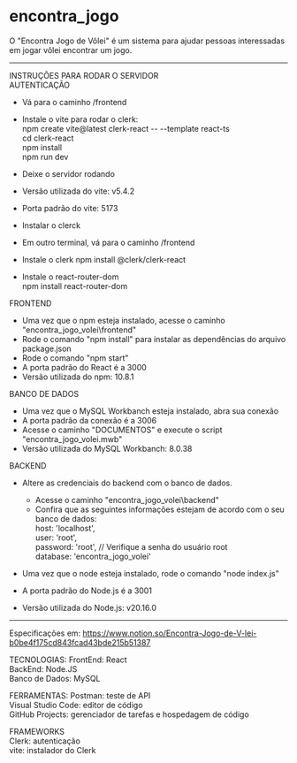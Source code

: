 # encontra_jogo
O "Encontra Jogo de Vôlei" é um sistema para ajudar pessoas interessadas em jogar vôlei encontrar um jogo.

----------------------------------------  

INSTRUÇÕES PARA RODAR O SERVIDOR  
AUTENTICAÇÃO  
- Vá para o caminho /frontend 
- Instale o vite para rodar o clerk:  
    npm create vite@latest clerk-react -- --template react-ts  
    cd clerk-react  
    npm install  
    npm run dev  
- Deixe o servidor rodando
- Versão utilizada do vite: v5.4.2  
- Porta padrão do vite: 5173  

- Instalar o clerck  
- Em outro terminal, vá para o caminho /frontend 
- Instale o clerk
    npm install @clerk/clerk-react  
- Instale o react-router-dom  
    npm install react-router-dom  

FRONTEND  
- Uma vez que o npm esteja instalado, acesse o caminho "encontra_jogo_volei\frontend"  
- Rode o comando "npm install" para instalar as dependências do arquivo package.json  
- Rode o comando "npm start"  
- A porta padrão do React é a 3000    
- Versão utilizada do npm: 10.8.1  

BANCO DE DADOS
- Uma vez que o MySQL Workbanch esteja instalado, abra sua conexão  
- A porta padrão da conexão é a 3006  
- Acesse o caminho "DOCUMENTOS" e execute o script "encontra_jogo_volei.mwb"  
- Versão utilizada do MySQL Workbanch: 8.0.38

BACKEND  
- Altere as credenciais do backend com o banco de dados. 
    - Acesse o caminho "encontra_jogo_volei\backend"  
    - Confira que as seguintes informações estejam de acordo com o seu banco de dados:  
        host: 'localhost',  
        user: 'root',  
        password: 'root', // Verifique a senha do usuário root  
        database: 'encontra_jogo_volei'  

- Uma vez que o node esteja instalado, rode o comando "node index.js"  
- A porta padrão do Node.js é a 3001
- Versão utilizada do Node.js: v20.16.0  

----------------------------------------  

Especificações em:
https://www.notion.so/Encontra-Jogo-de-V-lei-b0be4f175cd843fcad43bde215b51387

TECNOLOGIAS:
FrontEnd: React  
BackEnd: Node.JS  
Banco de Dados: MySQL  

FERRAMENTAS:
Postman: teste de API  
Visual Studio Code: editor de código  
GitHub Projects: gerenciador de tarefas e hospedagem de código  

FRAMEWORKS  
Clerk: autenticação  
    vite: instalador do Clerk
